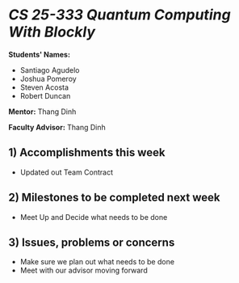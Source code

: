 # *CS 25-333 Quantum Computing With Blockly*

**Students' Names:**

 - Santiago Agudelo 
 - Joshua Pomeroy
 - Steven Acosta
 - Robert Duncan

**Mentor:**
Thang Dinh

**Faculty Advisor:**
Thang Dinh

## 1) Accomplishments this week ##
   - Updated out Team Contract


## 2) Milestones to be completed next week ##
   - Meet Up and Decide what needs to be done

## 3) Issues, problems or concerns ##
   - Make sure we plan out what needs to be done
   - Meet with our advisor moving forward
   
